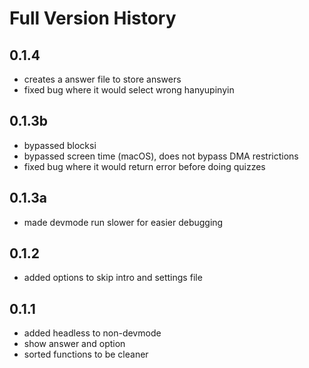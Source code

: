 # Full Version History

## 0.1.4

- creates a answer file to store answers
- fixed bug where it would select wrong hanyupinyin

## 0.1.3b

- bypassed blocksi
- bypassed screen time (macOS), does not bypass DMA restrictions
- fixed bug where it would return error before doing quizzes

## 0.1.3a

- made devmode run slower for easier debugging

## 0.1.2

- added options to skip intro and settings file

## 0.1.1

- added headless to non-devmode
- show answer and option
- sorted functions to be cleaner

